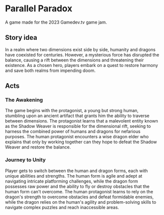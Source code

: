 # Parallel Paradox
A game made for the 2023 Gamedev.tv game jam. 

## Story idea
In a realm where two dimensions exist side by side, humanity and dragons have coexisted for centuries. However, a mysterious force has disrupted the balance, causing a rift between the dimensions and threatening their existence. As a chosen hero, players embark on a quest to restore harmony and save both realms from impending doom.

## Acts

### The Awakening
The game begins with the protagonist, a young but strong human, stumbling upon an ancient artifact that grants him the ability to traverse between dimensions.
The protagonist learns that a malevolent entity known as the Shadow Weaver is responsible for the dimensional rift, seeking to harness the combined power of humans and dragons for nefarious purposes. The human protagonist encounters a wise dragon elder who explains that only by working together can they hope to defeat the Shadow Weaver and restore the balance.

### Journey to Unity
Player gets to switch between the human and dragon forms, each with unique abilities and strengths. The human form is agile and adept at navigating intricate platforming challenges, while the dragon form possesses raw power and the ability to fly or destroy obstacles that the human form can't overcome.
The human protagonist learns to rely on the dragon's strength to overcome obstacles and defeat formidable enemies, while the dragon relies on the human's agility and problem-solving skills to navigate complex puzzles and reach inaccessible areas.